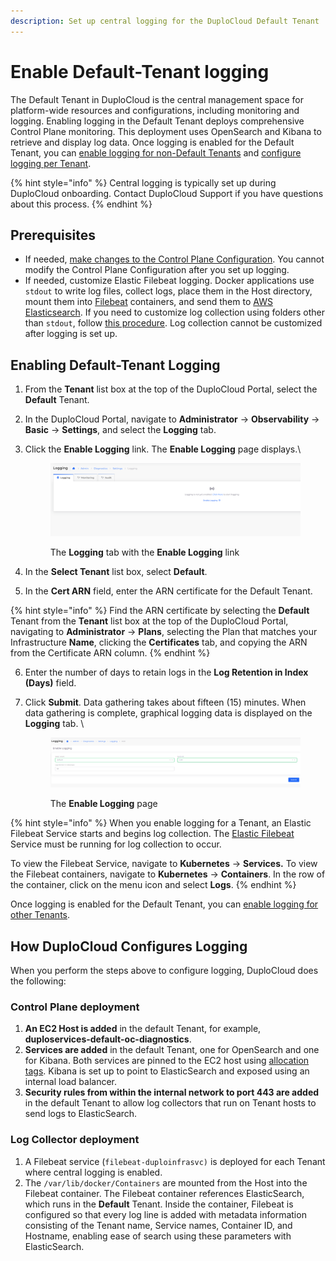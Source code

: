 ```yaml
---
description: Set up central logging for the DuploCloud Default Tenant
---
```


# Enable Default-Tenant logging

The Default Tenant in DuploCloud is the central management space for platform-wide resources and configurations, including monitoring and logging. Enabling logging in the Default Tenant deploys comprehensive Control Plane monitoring. This deployment uses OpenSearch and Kibana to retrieve and display log data. Once logging is enabled for the Default Tenant, you can [enable logging for non-Default Tenants](enable-non-default-tenant-logging.md) and [configure logging per Tenant](configure-logging-per-tenant.md).

{% hint style="info" %}
Central logging is typically set up during DuploCloud onboarding. Contact DuploCloud Support if you have questions about this process.&#x20;
{% endhint %}

## Prerequisites

* If needed, [make changes to the Control Plane Configuration](custom-log-collection.md). You cannot modify the Control Plane Configuration after you set up logging.
* If needed, customize Elastic Filebeat logging. Docker applications use `stdout` to write log files, collect logs, place them in the Host directory, mount them into [Filebeat](https://www.elastic.co/beats/filebeat) containers, and send them to [AWS Elasticsearch](https://aws.amazon.com/what-is/elasticsearch/). If you need to customize log collection using folders other than `stdout`, follow [this procedure](custom-log-collection.md#customizing-elastic-filebeat-logging). Log collection cannot be customized after logging is set up.

## Enabling Default-Tenant Logging

1. From the **Tenant** list box at the top of the DuploCloud Portal, select the **Default** Tenant.
2. In the DuploCloud Portal, navigate to **Administrator** -> **Observability** -> **Basic** -> **Settings**, and select the **Logging** tab.
3.  Click the **Enable Logging** link. The **Enable Logging** page displays.\


    <div align="left"><figure><img src="../../../.gitbook/assets/image (44).png" alt=""><figcaption><p>The <strong>Logging</strong> tab with the <strong>Enable Logging</strong> link</p></figcaption></figure></div>


4. In the **Select Tenant** list box, select **Default**.
5. In the **Cert ARN** field, enter the ARN certificate for the Default Tenant.&#x20;

{% hint style="info" %}
Find the ARN certificate by selecting the **Default** Tenant from the **Tenant** list box at the top of the DuploCloud Portal, navigating to **Administrator** -> **Plans**, selecting the Plan that matches your Infrastructure **Name**, clicking the **Certificates** tab, and copying the ARN from the Certificate ARN column.
{% endhint %}

6. Enter the number of days to retain logs in the **Log Retention in Index (Days)** field.&#x20;
7.  Click **Submit**. Data gathering takes about fifteen (15) minutes. When data gathering is complete, graphical logging data is displayed on the **Logging** tab. \


    <div align="left"><figure><img src="../../../.gitbook/assets/image (155).png" alt=""><figcaption><p>The <strong>Enable Logging</strong> page</p></figcaption></figure></div>

{% hint style="info" %}
When you enable logging for a Tenant, an Elastic Filebeat Service starts and begins log collection. The [Elastic Filebeat](https://www.elastic.co/guide/en/beats/filebeat/current/filebeat-overview.html) Service must be running for log collection to occur.&#x20;

To view the Filebeat Service, navigate to **Kubernetes** -> **Services.** To view the Filebeat containers, navigate to **Kubernetes** -> **Containers**. In the row of the container, click on the menu icon and select **Logs**.
{% endhint %}

Once logging is enabled for the Default Tenant, you can [enable logging for other Tenants](enable-non-default-tenant-logging.md).&#x20;

## How DuploCloud Configures Logging

When you perform the steps above to configure logging, DuploCloud does the following:

### Control Plane deployment

1. **An EC2 Host is added** in the default Tenant, for example, **duploservices-default-oc-diagnostics**.
2. **Services are added** in the default Tenant, one for OpenSearch and one for Kibana. Both services are pinned to the EC2 host using [allocation tags](../../../container-orchestrators/creating-advanced-functions.md). Kibana is set up to point to ElasticSearch and exposed using an internal load balancer.
3. **Security rules from within the internal network to port 443 are added** in the default Tenant to allow log collectors that run on Tenant hosts to send logs to ElasticSearch. &#x20;

### Log Collector deployment

1. A Filebeat service (`filebeat-duploinfrasvc)` is deployed for each Tenant where central logging is enabled.&#x20;
2. The `/var/lib/docker/Containers` are mounted from the Host into the Filebeat container. The Filebeat container references ElasticSearch, which runs in the **Default** Tenant. Inside the container, Filebeat is configured so that every log line is added with metadata information consisting of the Tenant name, Service names, Container ID, and Hostname, enabling ease of search using these parameters with ElasticSearch.   &#x20;
